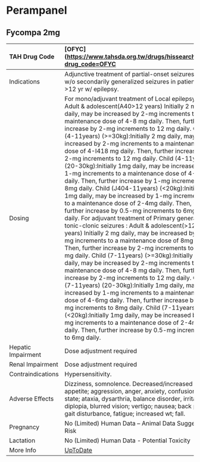 # Perampanel

## Fycompa 2mg

| TAH Drug Code      | [OFYC](https://www.tahsda.org.tw/drugs/hissearch.php?drug_code=OFYC                                                                                                                                                                                                                                                                                                                                                                                                                                                                                                                                                                                                                                                                                                                                                                                                                                                                                                                                                                                                                                                                                                                                                                                                                                                                                                                                                                                                                                                                                                                                                                   |
|:-------------------|:--------------------------------------------------------------------------------------------------------------------------------------------------------------------------------------------------------------------------------------------------------------------------------------------------------------------------------------------------------------------------------------------------------------------------------------------------------------------------------------------------------------------------------------------------------------------------------------------------------------------------------------------------------------------------------------------------------------------------------------------------------------------------------------------------------------------------------------------------------------------------------------------------------------------------------------------------------------------------------------------------------------------------------------------------------------------------------------------------------------------------------------------------------------------------------------------------------------------------------------------------------------------------------------------------------------------------------------------------------------------------------------------------------------------------------------------------------------------------------------------------------------------------------------------------------------------------------------------------------------------------------------|
| Indications        | Adjunctive treatment of partial-onset seizures w/ or w/o secondarily generalized seizures in patients >12 yr w/ epilepsy.                                                                                                                                                                                                                                                                                                                                                                                                                                                                                                                                                                                                                                                                                                                                                                                                                                                                                                                                                                                                                                                                                                                                                                                                                                                                                                                                                                                                                                                                                                             |
| Dosing             | For mono/adjuvant treatment of Local epilepsy : Adult & adolescent(A40>12 years) Initially 2 mg daily, may be increased by 2-mg increments to a maintenance dose of 4-8 mg daily. Then, further increase by 2-mg increments to 12 mg daily. Child (4-11years) (>=30kg):Initially 2 mg daily, may be increased by 2-mg increments to a maintenance dose of 4-I418 mg daily. Then, further increase by 2-mg increments to 12 mg daily. Child (4-11years) (20-30kg):Initially 1mg daily, may be increased by 1-mg increments to a maintenance dose of 4-6mg daily. Then, further increase by 1-mg increments to 8mg daily. Child (J404-11years) (<20kg):Initially 1mg daily, may be increased by 1-mg increments to a maintenance dose of 2-4mg daily. Then, further increase by 0.5-mg increments to 6mg daily. For adjuvant treatment of Primary generalized tonic-clonic seizures : Adult & adolescent(>12 years) Initially 2 mg daily, may be increased by 2-mg increments to a maintenance dose of 8mg daily. Then, further increase by 2-mg increments to 12 mg daily. Child (7-11years) (>=30kg):Initially 2 mg daily, may be increased by 2-mg increments to a maintenance dose of 4-8 mg daily. Then, further increase by 2-mg increments to 12 mg daily. Child (7-11years) (20-30kg):Initially 1mg daily, may be increased by 1-mg increments to a maintenance dose of 4-6mg daily. Then, further increase by 1-mg increments to 8mg daily. Child (7-11years) (<20kg):Initially 1mg daily, may be increased by 1-mg increments to a maintenance dose of 2-4mg daily. Then, further increase by 0.5-mg increments to 6mg daily. |
| Hepatic Impairment | Dose adjustment required                                                                                                                                                                                                                                                                                                                                                                                                                                                                                                                                                                                                                                                                                                                                                                                                                                                                                                                                                                                                                                                                                                                                                                                                                                                                                                                                                                                                                                                                                                                                                                                                              |
| Renal Impairment   | Dose adjustment required                                                                                                                                                                                                                                                                                                                                                                                                                                                                                                                                                                                                                                                                                                                                                                                                                                                                                                                                                                                                                                                                                                                                                                                                                                                                                                                                                                                                                                                                                                                                                                                                              |
| Contraindications  | Hypersensitivity.                                                                                                                                                                                                                                                                                                                                                                                                                                                                                                                                                                                                                                                                                                                                                                                                                                                                                                                                                                                                                                                                                                                                                                                                                                                                                                                                                                                                                                                                                                                                                                                                                     |
| Adverse Effects    | Dizziness, somnolence. Decreased/increased appetite; aggression, anger, anxiety, confusional state; ataxia, dysarthria, balance disorder, irritability; diplopia, blurred vision; vertigo; nausea; back pain; gait disturbance, fatigue; increased wt; fall.                                                                                                                                                                                                                                                                                                                                                                                                                                                                                                                                                                                                                                                                                                                                                                                                                                                                                                                                                                                                                                                                                                                                                                                                                                                                                                                                                                          |
| Pregnancy          | No (Limited) Human Data – Animal Data Suggest Risk                                                                                                                                                                                                                                                                                                                                                                                                                                                                                                                                                                                                                                                                                                                                                                                                                                                                                                                                                                                                                                                                                                                                                                                                                                                                                                                                                                                                                                                                                                                                                                                    |
| Lactation          | No (Limited) Human Data - Potential Toxicity                                                                                                                                                                                                                                                                                                                                                                                                                                                                                                                                                                                                                                                                                                                                                                                                                                                                                                                                                                                                                                                                                                                                                                                                                                                                                                                                                                                                                                                                                                                                                                                          |
| More Info          | [UpToDate](https://www.uptodate.com/contents/perampanel-drug-information)                                                                                                                                                                                                                                                                                                                                                                                                                                                                                                                                                                                                                                                                                                                                                                                                                                                                                                                                                                                                                                                                                                                                                                                                                                                                                                                                                                                                                                                                                                                                                             |


